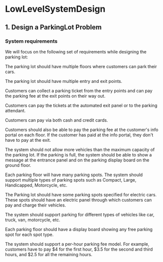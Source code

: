 # LowLevelSystemDesign


## 1. Design a ParkingLot Problem

### System requirements

We will focus on the following set of requirements while designing the parking lot:

The parking lot should have multiple floors where customers can park their cars.

The parking lot should have multiple entry and exit points.

Customers can collect a parking ticket from the entry points and can pay the parking fee at the exit points on their way out.

Customers can pay the tickets at the automated exit panel or to the parking attendant.

Customers can pay via both cash and credit cards.

Customers should also be able to pay the parking fee at the customer's info portal on each floor. If the customer has paid at the info portal, they don't have to pay at the exit.

The system should not allow more vehicles than the maximum capacity of the parking lot. If the parking is full, the system should be able to show a message at the entrance panel and on the parking display board on the ground floor.

Each parking floor will have many parking spots. The system should support multiple types of parking spots such as Compact, Large, Handicapped, Motorcycle, etc.

The Parking lot should have some parking spots specified for electric cars. These spots should have an electric panel through which customers can pay and charge their vehicles.

The system should support parking for different types of vehicles like car, truck, van, motorcycle, etc.

Each parking floor should have a display board showing any free parking spot for each spot type.

The system should support a per-hour parking fee model. For example, customers have to pay $4 for the first hour, $3.5 for the second and third hours, and $2.5 for all the remaining hours.
